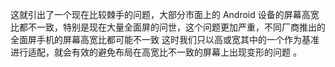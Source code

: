 这就引出了一个现在比较棘手的问题，大部分市面上的 Android 设备的屏幕高宽比都不一致，特别是现在大量全面屏的问世，这个问题更加严重，不同厂商推出的全面屏手机的屏幕高宽比都可能不一致
这时我们只以高或宽其中的一个作为基准进行适配，就会有效的避免布局在高宽比不一致的屏幕上出现变形的问题
。